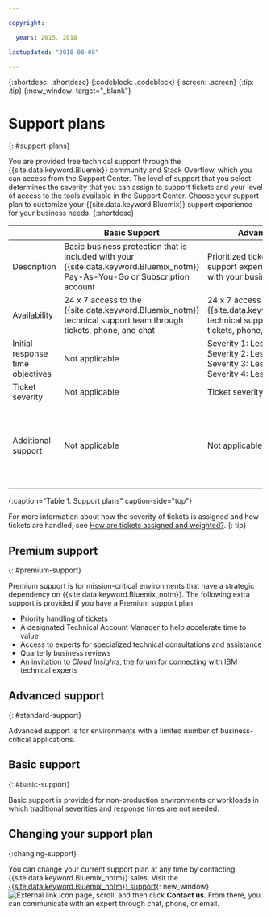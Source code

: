 ```yaml
---

copyright:

  years: 2015, 2018

lastupdated: "2018-08-08"

---
```



{:shortdesc: .shortdesc}
{:codeblock: .codeblock}
{:screen: .screen}
{:tip: .tip}
{:new_window: target="_blank"}

# Support plans
{: #support-plans}

You are provided free technical support through the {{site.data.keyword.Bluemix}} community and Stack Overflow, which you can access from the Support Center. The level of support that you select determines the severity that you can assign to support tickets and your level of access to the tools available in the Support Center. Choose your support plan to customize your {{site.data.keyword.Bluemix}} support experience for your business needs.
{:shortdesc}

|  | Basic Support | Advanced Support | Premium Support |
|-------------|-------------|-------------|-------------|
| Description |	Basic business protection that is included with your {{site.data.keyword.Bluemix_notm}} Pay-As-You-Go or Subscription account | Prioritized ticket handling and support experience that is aligned with your business needs | Client engagement that is aligned with your business outcomes to accelerate time-to-value |
| Availability | 24 x 7 access to the {{site.data.keyword.Bluemix_notm}} technical support team through tickets, phone, and chat | 24 x 7 access to the {{site.data.keyword.Bluemix_notm}} technical support team through tickets, phone, and chat | 24 x 7 access to the {{site.data.keyword.Bluemix_notm}} technical support team through tickets, phone, and chat |
| Initial response time objectives | Not applicable | Severity 1: Less than one hour <br/> Severity 2: Less than two hours <br/> Severity 3: Less than four hours <br/> Severity 4: Less than eight hours | Severity 1: Less than 15 minutes <br/> Severity 2: Less than one hour <br/> Severity 3: Less than two hours <br/> Severity 4: Less than four hours |
| Ticket severity | Not applicable | Ticket severity ranking available | Ticket severity ranking available |
| Additional support | Not applicable | Not applicable | Technical Account Manager assigned <br/> <br/> Quarterly business reviews <br/><br/> Access to experts <br/> <br/> Invitation to *Cloud Insights* |
{:caption="Table 1. Support plans" caption-side="top"}

For more information about how the severity of tickets is assigned and how tickets are handled, see [How are tickets assigned and weighted?](/docs/get-support/ticketweight.html).
{: tip} 

## Premium support
{: #premium-support}

Premium support is for mission-critical environments that have a strategic dependency on {{site.data.keyword.Bluemix_notm}}. The following extra support is provided if you have a Premium support plan:
  * Priority handling of tickets
  * A designated Technical Account Manager to help accelerate time to value
  * Access to experts for specialized technical consultations and assistance
  * Quarterly business reviews
  * An invitation to *Cloud Insights*, the forum for connecting with IBM technical experts

## Advanced support
{: #standard-support}

Advanced support is for environments with a limited number of business-critical applications.

## Basic support
{: #basic-support}

Basic support is provided for non-production environments or workloads in which traditional severities and response times are not needed.

## Changing your support plan
{:changing-support}

You can change your current support plan at any time by contacting {{site.data.keyword.Bluemix_notm}} sales. Visit the [{{site.data.keyword.Bluemix_notm}} support](https://www.ibm.com/cloud/support){: new_window} ![External link icon](../icons/launch-glyph.svg "External link icon") page, scroll, and then click **Contact us**. From there, you can communicate with an expert through chat, phone, or email.  


